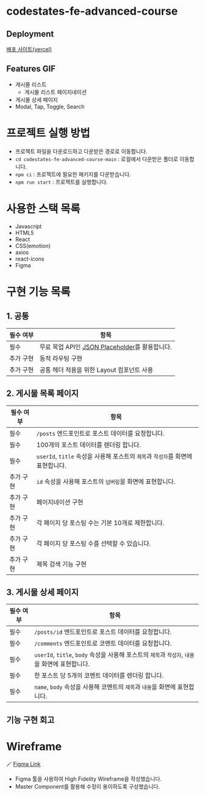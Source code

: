 # codestates-fe-advanced-course

## Deployment

[배포 사이트(vercel)](https://codestates-fe-advanced-course.vercel.app/)

## Features GIF

- 게시물 리스트
  - 게시물 리스트 페이지네이션
- 게시물 상세 페이지
- Modal, Tap, Toggle, Search

# 프로젝트 실행 방법

- 프로젝트 파일을 다운로드하고 다운받은 경로로 이동합니다.
- `cd codestates-fe-advanced-course-main` : 로컬에서 다운받은 폴더로 이동합니다.
- `npm ci` : 프로젝트에 필요한 패키지를 다운받습니다.
- `npm run start` : 프로젝트를 실행합니다.

# 사용한 스택 목록

- Javascript
- HTML5
- React
- CSS(emotion)
- axios
- react-icons
- Figma

# 구현 기능 목록

## 1. 공통

|필수 여부|항목|
|--|--|
|필수|무료 목업 API인 [JSON Placeholder](https://jsonplaceholder.typicode.com/)를 활용합니다.|
|추가 구현|동적 라우팅 구현|
|추가 구현|공통 헤더 적용을 위한 Layout 컴포넌트 사용|

## 2. 게시물 목록 페이지

|필수 여부|항목|
|--|--|
|필수|`/posts` 엔드포인트로 포스트 데이터를 요청합니다.|
|필수|100개의 포스트 데이터를 렌더링 합니다.|
|필수|`userId`, `title` 속성을 사용해 포스트의 `제목`과 `작성자`를 화면에 표현합니다.|
|추가 구현|`id` 속성을 사용해 포스트의 `넘버링`을 화면에 표현합니다.|
|추가 구현|페이지네이션 구현|
|추가 구현|각 페이지 당 포스팅 수는 기본 10개로 제한합니다.|
|추가 구현|각 페이지 당 포스팅 수를 선택할 수 있습니다.|
|추가 구현|제목 검색 기능 구현|

## 3. 게시물 상세 페이지

|필수 여부|항목|
|--|--|
|필수|`/posts/id` 엔드포인트로 포스트 데이터를 요청합니다.|
|필수|`/comments` 엔드포인트로 코멘트 데이터를 요청합니다.|
|필수|`userId`, `title`, `body` 속성을 사용해 포스트의 `제목`과 `작성자`, `내용`을 화면에 표현합니다.|
|필수|한 포스트 당 5개의 코멘트 데이터를 렌더링 합니다.|
|필수|`name`, `body` 속성을 사용해 코멘트의 `제목`과 `내용`을 화면에 표현합니다.|

## 기능 구현 회고

# Wireframe

🪄 [Figma Link](https://www.figma.com/file/AqwWkdGAfoxRWaKt89Ciki/codestate-fe-advanced-course?node-id=0%3A1)

- Figma 툴을 사용하여 High Fidelity Wireframe을 작성했습니다.
- Master Component를 활용해 수정이 용이하도록 구성했습니다.
